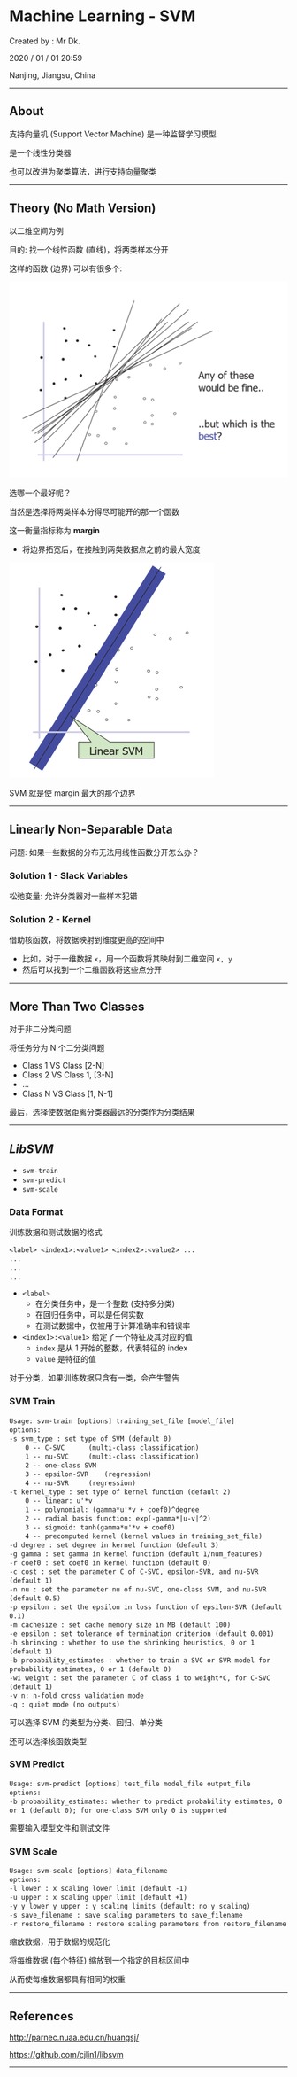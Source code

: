 # Machine Learning - SVM

Created by : Mr Dk.

2020 / 01 / 01 20:59

Nanjing, Jiangsu, China

---

## About

支持向量机 (Support Vector Machine) 是一种监督学习模型

是一个线性分类器

也可以改进为聚类算法，进行支持向量聚类

---

## Theory (No Math Version)

以二维空间为例

目的: 找一个线性函数 (直线)，将两类样本分开

这样的函数 (边界) 可以有很多个:

<img src="../img/svm-linear-function.png" alt="linear-function" style="zoom:50%;" />

选哪一个最好呢？

当然是选择将两类样本分得尽可能开的那一个函数

这一衡量指标称为 __margin__

* 将边界拓宽后，在接触到两类数据点之前的最大宽度

<img src="../img/svm-margin.png" alt="svm-margin" style="zoom: 50%;" />

SVM 就是使 margin 最大的那个边界

---

## Linearly Non-Separable Data

问题: 如果一些数据的分布无法用线性函数分开怎么办？

### Solution 1 - Slack Variables

松弛变量: 允许分类器对一些样本犯错

### Solution 2 - Kernel

借助核函数，将数据映射到维度更高的空间中

* 比如，对于一维数据 `x`，用一个函数将其映射到二维空间 `x, y`
* 然后可以找到一个二维函数将这些点分开

---

## More Than Two Classes

对于非二分类问题

将任务分为 N 个二分类问题

* Class 1 VS Class [2-N]
* Class 2 VS Class 1, [3-N]
* ...
* Class N VS Class [1, N-1]

最后，选择使数据距离分类器最远的分类作为分类结果

---

## _LibSVM_

* `svm-train`
* `svm-predict`
* `svm-scale`

### Data Format

训练数据和测试数据的格式

```
<label> <index1>:<value1> <index2>:<value2> ...
...
...
...
```

* `<label>`
  * 在分类任务中，是一个整数 (支持多分类)
  * 在回归任务中，可以是任何实数
  * 在测试数据中，仅被用于计算准确率和错误率
* `<index1>:<value1>` 给定了一个特征及其对应的值
  * `index` 是从 1 开始的整数，代表特征的 index
  * `value` 是特征的值

对于分类，如果训练数据只含有一类，会产生警告

### SVM Train

```
Usage: svm-train [options] training_set_file [model_file]
options:
-s svm_type : set type of SVM (default 0)
	0 -- C-SVC		(multi-class classification)
	1 -- nu-SVC		(multi-class classification)
	2 -- one-class SVM
	3 -- epsilon-SVR	(regression)
	4 -- nu-SVR		(regression)
-t kernel_type : set type of kernel function (default 2)
	0 -- linear: u'*v
	1 -- polynomial: (gamma*u'*v + coef0)^degree
	2 -- radial basis function: exp(-gamma*|u-v|^2)
	3 -- sigmoid: tanh(gamma*u'*v + coef0)
	4 -- precomputed kernel (kernel values in training_set_file)
-d degree : set degree in kernel function (default 3)
-g gamma : set gamma in kernel function (default 1/num_features)
-r coef0 : set coef0 in kernel function (default 0)
-c cost : set the parameter C of C-SVC, epsilon-SVR, and nu-SVR (default 1)
-n nu : set the parameter nu of nu-SVC, one-class SVM, and nu-SVR (default 0.5)
-p epsilon : set the epsilon in loss function of epsilon-SVR (default 0.1)
-m cachesize : set cache memory size in MB (default 100)
-e epsilon : set tolerance of termination criterion (default 0.001)
-h shrinking : whether to use the shrinking heuristics, 0 or 1 (default 1)
-b probability_estimates : whether to train a SVC or SVR model for probability estimates, 0 or 1 (default 0)
-wi weight : set the parameter C of class i to weight*C, for C-SVC (default 1)
-v n: n-fold cross validation mode
-q : quiet mode (no outputs)
```

可以选择 SVM 的类型为分类、回归、单分类

还可以选择核函数类型

### SVM Predict

```
Usage: svm-predict [options] test_file model_file output_file
options:
-b probability_estimates: whether to predict probability estimates, 0 or 1 (default 0); for one-class SVM only 0 is supported
```

需要输入模型文件和测试文件

### SVM Scale

```
Usage: svm-scale [options] data_filename
options:
-l lower : x scaling lower limit (default -1)
-u upper : x scaling upper limit (default +1)
-y y_lower y_upper : y scaling limits (default: no y scaling)
-s save_filename : save scaling parameters to save_filename
-r restore_filename : restore scaling parameters from restore_filename
```

缩放数据，用于数据的规范化

将每维数据 (每个特征) 缩放到一个指定的目标区间中

从而使每维数据都具有相同的权重

---

## References

http://parnec.nuaa.edu.cn/huangsj/

https://github.com/cjlin1/libsvm

---

